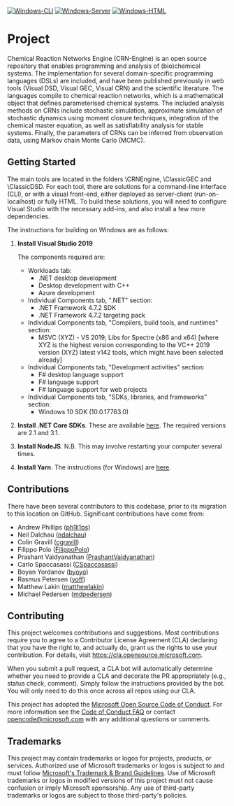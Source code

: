 [![Windows-CLI](https://github.com/microsoft/CRN/actions/workflows/build-cli.yml/badge.svg)](https://github.com/microsoft/CRN/actions/workflows/build-cli.yml)
[![Windows-Server](https://github.com/microsoft/CRN/actions/workflows/build-localhost.yml/badge.svg)](https://github.com/microsoft/CRN/actions/workflows/build-localhost.yml)
[![Windows-HTML](https://github.com/microsoft/CRN/actions/workflows/build-html.yml/badge.svg)](https://github.com/microsoft/CRN/actions/workflows/build-html.yml)

# Project

Chemical Reaction Networks Engine (CRN-Engine) is an open source repository that enables programming and analysis of (bio)chemical systems. The implementation for several domain-specific programming languages (DSLs) are included, and have been published previously in web tools (Visual DSD, Visual GEC, Visual CRN) and the scientific literature. The languages compile to chemical reaction networks, which is a mathematical object that defines parameterised chemical systems. The included analysis methods on CRNs include stochastic simulation, approximate simulation of stochastic dynamics using moment closure techniques, integration of the chemical master equation, as well as satisfiability analysis for stable systems. Finally, the parameters of CRNs can be inferred from observation data, using Markov chain Monte Carlo (MCMC).

## Getting Started

The main tools are located in the folders \CRNEngine, \ClassicGEC and \ClassicDSD. For each tool, there are solutions for a command-line interface (CLI), or with a visual front-end, either deployed as server-client (run-on-localhost) or fully HTML. To build these solutions, you will need to configure Visual Studio with the necessary add-ins, and also install a few more dependencies.

The instructions for building on Windows are as follows:

1. **Install Visual Studio 2019**

    The components required are:
    - Workloads tab:
        - .NET desktop development
        - Desktop development with C++
        - Azure development
    - Individual Components tab, ".NET" section:
        - .NET Framework 4.7.2 SDK
        - .NET Framework 4.7.2 targeting pack
    - Individual Components tab, "Compilers, build tools, and runtimes" section:
        - MSVC (XYZ) - VS 2019; Libs for Spectre (x86 and x64) [where XYZ is the highest version corresponding to the VC++ 2019 version (XYZ) latest v142 tools, which might have been selected already]
    - Individual Components tab, "Development activities" section:
        - F# desktop language support
        - F# language support
        - F# language support for web projects
    - Individual Components tab, "SDKs, libraries, and frameworks" section:
        - Windows 10 SDK (10.0.17763.0)

2. **Install .NET Core SDKs**. These are available [here](https://dotnet.microsoft.com/download/visual-studio-sdks). The required versions are 2.1 and 3.1.

3. **Install NodeJS**. N.B. This may involve restarting your computer several times.

4. **Install Yarn**. The instructions (for Windows) are [here](https://classic.yarnpkg.com/en/docs/install/#windows-stable).


## Contributions

There have been several contributors to this codebase, prior to its migration to this location on GitHub. Significant contributions have come from:
- Andrew Phillips ([ph1ll1ps](https://github.com/ph1ll1ps))
- Neil Dalchau ([ndalchau](https://github.com/ndalchau))
- Colin Gravill ([cgravill](https://github.com/cgravill))
- Filippo Polo ([FilippoPolo](https://github.com/FilippoPolo))
- Prashant Vaidyanathan ([PrashantVaidyanathan](https://github.com/PrashantVaidyanathan))
- Carlo Spaccasassi ([CSpaccasassi](https://github.com/CSpaccasassi))
- Boyan Yordanov ([byoyo](https://github.com/byoyo))
- Rasmus Petersen ([yoff](https://github.com/yoff))
- Matthew Lakin ([matthewlakin](https://github.com/matthewlakin))
- Michael Pedersen ([mdpedersen](https://github.com/mdpedersen))


## Contributing

This project welcomes contributions and suggestions.  Most contributions require you to agree to a
Contributor License Agreement (CLA) declaring that you have the right to, and actually do, grant us
the rights to use your contribution. For details, visit https://cla.opensource.microsoft.com.

When you submit a pull request, a CLA bot will automatically determine whether you need to provide
a CLA and decorate the PR appropriately (e.g., status check, comment). Simply follow the instructions
provided by the bot. You will only need to do this once across all repos using our CLA.

This project has adopted the [Microsoft Open Source Code of Conduct](https://opensource.microsoft.com/codeofconduct/).
For more information see the [Code of Conduct FAQ](https://opensource.microsoft.com/codeofconduct/faq/) or
contact [opencode@microsoft.com](mailto:opencode@microsoft.com) with any additional questions or comments.

## Trademarks

This project may contain trademarks or logos for projects, products, or services. Authorized use of Microsoft 
trademarks or logos is subject to and must follow 
[Microsoft's Trademark & Brand Guidelines](https://www.microsoft.com/en-us/legal/intellectualproperty/trademarks/usage/general).
Use of Microsoft trademarks or logos in modified versions of this project must not cause confusion or imply Microsoft sponsorship.
Any use of third-party trademarks or logos are subject to those third-party's policies.
